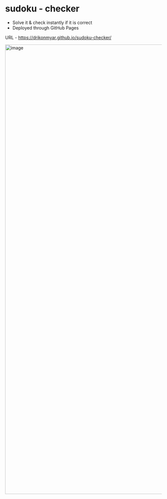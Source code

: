 # sudoku - checker
- Solve it & check instantly if it is correct
- Deployed through GitHub Pages

URL - https://drikonmyar.github.io/sudoku-checker/

<img width="1440" alt="image" src="https://github.com/user-attachments/assets/77744054-4a22-43ed-b584-57e79c43c3dd" />
